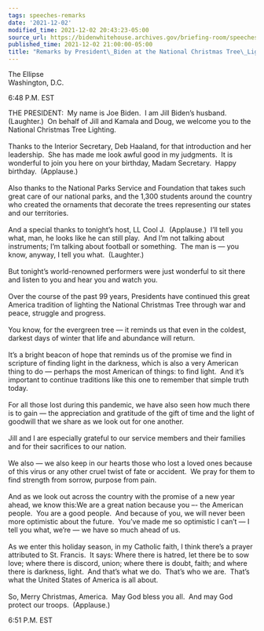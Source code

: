 ```yaml
---
tags: speeches-remarks
date: '2021-12-02'
modified_time: 2021-12-02 20:43:23-05:00
source_url: https://bidenwhitehouse.archives.gov/briefing-room/speeches-remarks/2021/12/02/remarks-by-president-biden-at-the-national-christmas-tree-lighting/
published_time: 2021-12-02 21:00:00-05:00
title: "Remarks by President\_Biden at the National Christmas Tree\_Lighting"
---
```

 
The Ellipse  
Washington, D.C.

6:48 P.M. EST

THE PRESIDENT:  My name is Joe Biden.  I am Jill Biden’s husband. 
(Laughter.)  On behalf of Jill and Kamala and Doug, we welcome you to
the National Christmas Tree Lighting.  
   
Thanks to the Interior Secretary, Deb Haaland, for that introduction and
her leadership.  She has made me look awful good in my judgments.  It is
wonderful to join you here on your birthday, Madam Secretary.  Happy
birthday.  (Applause.)  
   
Also thanks to the National Parks Service and Foundation that takes such
great care of our national parks, and the 1,300 students around the
country who created the ornaments that decorate the trees representing
our states and our territories.  
   
And a special thanks to tonight’s host, LL Cool J.  (Applause.)  I’ll
tell you what, man, he looks like he can still play.  And I’m not
talking about instruments; I’m talking about football or something.  The
man is — you know, anyway, I tell you what.  (Laughter.)   
   
But tonight’s world-renowned performers were just wonderful to sit there
and listen to you and hear you and watch you.    
   
Over the course of the past 99 years, Presidents have continued this
great America tradition of lighting the National Christmas Tree through
war and peace, struggle and progress.  
   
You know, for the evergreen tree — it reminds us that even in the
coldest, darkest days of winter that life and abundance will return.  
   
It’s a bright beacon of hope that reminds us of the promise we find in
scripture of finding light in the darkness, which is also a very
American thing to do — perhaps the most American of things: to find
light.  And it’s important to continue traditions like this one to
remember that simple truth today.  
   
For all those lost during this pandemic, we have also seen how much
there is to gain — the appreciation and gratitude of the gift of time
and the light of goodwill that we share as we look out for one
another.  
   
Jill and I are especially grateful to our service members and their
families and for their sacrifices to our nation.  
   
We also — we also keep in our hearts those who lost a loved ones because
of this virus or any other cruel twist of fate or accident.  We pray for
them to find strength from sorrow, purpose from pain.  
   
And as we look out across the country with the promise of a new year
ahead, we know this:We are a great nation because you –- the American
people.  You are a good people.  And because of you, we will never been
more optimistic about the future.  You’ve made me so optimistic I can’t
— I tell you what, we’re — we have so much ahead of us.   
   
As we enter this holiday season, in my Catholic faith, I think there’s a
prayer attributed to St. Francis.  It says: Where there is hatred, let
there be to sow love; where there is discord, union; where there is
doubt, faith; and where there is darkness, light.  And that’s what we
do.  That’s who we are.  That’s what the United States of America is all
about.  
   
So, Merry Christmas, America.  May God bless you all.  And may God
protect our troops.  (Applause.)

6:51 P.M. EST
